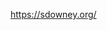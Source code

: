 <html><body><p><a href="https://sdowney.org/" target="_blank" rel="nofollow noopener noreferrer me"><span class="invisible">https://</span><span class="">sdowney.org/</span><span class="invisible"></span></a></p><!-- /wp:paragraph --></body></html>